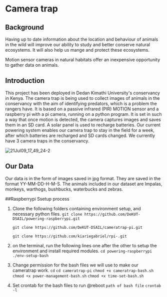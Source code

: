 # Camera trap 

## Background
Having up to date information about the location and behaviour of animals in the wild will improve our ability to study and better conserve natural ecosystems. It will also help us mange and protect these ecosystems. 

Motion sensor cameras in natural habitats offer an inexpensive opportunity to gather data on animals.


## Introduction

This project has been deployed in Dedan Kimathi University's conservancy in Kenya. 
The camera trap is being used to collect images of animals in the conservancy with the aim of identifying predators, which is a problem the rangers have.
It is based on a passive infrared (PIR) MOTION sensor and a raspberry pi with a pi camera, running on a python program. 
It is set in such a way that once motion is detected, the camera captures images and saves them in an SD card. 
A solar panel is used to recharge batteries. Our current powering system enables our camera trap to stay in the field for a week, after which batteries are recharged and SD cards changed. We currently have 3 camera traps in the conservancy.

![21Jul09_17_49_24-2](https://user-images.githubusercontent.com/74656615/134635155-9b8b6b24-b332-453f-801c-2ae9e726c07a.jpg)



## Our Data
Our data is in the form of images saved in jpg format. They are saved in the format YY-MM-DD-H-M-S.
The animals included in our dataset are Impalas, monkeys, warthogs, bushbucks, waterbucks and zebras.

##Raspberrypi Ssetup process

1. Clone the following folders containing environment setup, and necessary python files.
      `git clone https://github.com/DeKUT-DSAIL/powering-raspberrypi.git`
      
      `git clone https://github.com/DeKUT-DSAIL/cameratrap-pi.git`
      
      `git clone https://github.com/kiariegabriel/rpi-.git`
      
2. on the terminal, run the following lines one after the other to setup the environment and install required modules.
    `cd powering-raspberrypi`
    `./env-setup-bash`
    
    
2. Change permission for the bash files we will use to make our cameratrap work.
    `cd`
    `cd cameratrap-pi`
    `chmod +x cameratrap-bash.sh`
    `chmod +x power-management-bash.sh`
    `chmod +x time-set-bash.sh`
    
3. Set crontab for the bash files to run @reboot `path of bash file`
    `crontab -l`
    
 




